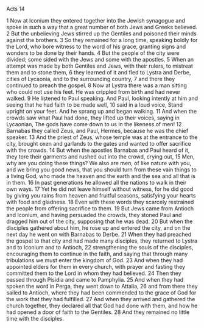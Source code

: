 Acts 14

1	Now at Iconium they entered together into the Jewish synagogue and spoke in such a way that a great number of both Jews and Greeks believed.
2	But the unbelieving Jews stirred up the Gentiles and poisoned their minds against the brothers.
3	So they remained for a long time, speaking boldly for the Lord, who bore witness to the word of his grace, granting signs and wonders to be done by their hands.
4	But the people of the city were divided; some sided with the Jews and some with the apostles.
5	When an attempt was made by both Gentiles and Jews, with their rulers, to mistreat them and to stone them,
6	they learned of it and fled to Lystra and Derbe, cities of Lycaonia, and to the surrounding country,
7	and there they continued to preach the gospel.
8	Now at Lystra there was a man sitting who could not use his feet. He was crippled from birth and had never walked.
9	He listened to Paul speaking. And Paul, looking intently at him and seeing that he had faith to be made well,
10	said in a loud voice, Stand upright on your feet. And he sprang up and began walking.
11	And when the crowds saw what Paul had done, they lifted up their voices, saying in Lycaonian, The gods have come down to us in the likeness of men!
12	Barnabas they called Zeus, and Paul, Hermes, because he was the chief speaker.
13	And the priest of Zeus, whose temple was at the entrance to the city, brought oxen and garlands to the gates and wanted to offer sacrifice with the crowds.
14	But when the apostles Barnabas and Paul heard of it, they tore their garments and rushed out into the crowd, crying out,
15	Men, why are you doing these things? We also are men, of like nature with you, and we bring you good news, that you should turn from these vain things to a living God, who made the heaven and the earth and the sea and all that is in them.
16	In past generations he allowed all the nations to walk in their own ways.
17	Yet he did not leave himself without witness, for he did good by giving you rains from heaven and fruitful seasons, satisfying your hearts with food and gladness.
18	Even with these words they scarcely restrained the people from offering sacrifice to them.
19	But Jews came from Antioch and Iconium, and having persuaded the crowds, they stoned Paul and dragged him out of the city, supposing that he was dead.
20	But when the disciples gathered about him, he rose up and entered the city, and on the next day he went on with Barnabas to Derbe.
21	When they had preached the gospel to that city and had made many disciples, they returned to Lystra and to Iconium and to Antioch,
22	strengthening the souls of the disciples, encouraging them to continue in the faith, and saying that through many tribulations we must enter the kingdom of God.
23	And when they had appointed elders for them in every church, with prayer and fasting they committed them to the Lord in whom they had believed.
24	Then they passed through Pisidia and came to Pamphylia.
25	And when they had spoken the word in Perga, they went down to Attalia,
26	and from there they sailed to Antioch, where they had been commended to the grace of God for the work that they had fulfilled.
27	And when they arrived and gathered the church together, they declared all that God had done with them, and how he had opened a door of faith to the Gentiles.
28	And they remained no little time with the disciples.

